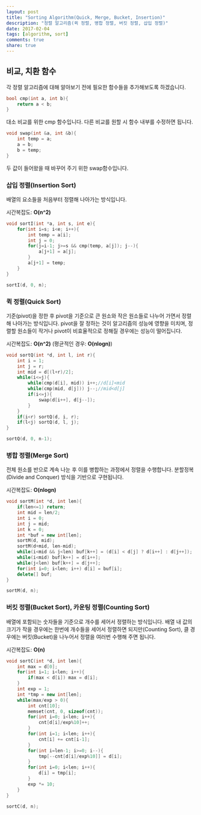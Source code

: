 ```yaml
---
layout: post
title: "Sorting Algorithm(Quick, Merge, Bucket, Insertion)"
description: "정렬 알고리즘(퀵 정렬, 병합 정렬, 버킷 정렬, 삽입 정렬)"
date: 2017-02-04
tags: [algorithm, sort]
comments: true
share: true
---
```


## 비교, 치환 함수
각 정렬 알고리즘에 대해 알아보기 전에 필요한 함수들을 추가해보도록 하겠습니다.

```cpp
bool cmp(int a, int b){
	return a < b;
}
```
대소 비교를 위한 cmp 함수입니다. 다른 비교를 원할 시 함수 내부를 수정하면 됩니다.


```cpp
void swap(int &a, int &b){
	int temp = a;
	a = b;
	b = temp;
}
```

두 값이 들어왔을 때 바꾸어 주기 위한 swap함수입니다.

### 삽입 정렬(Insertion Sort)
배열의 요소들을 처음부터 정렬해 나아가는 방식입니다. 

시간복잡도: __O(n^2)__

```cpp
void sortI(int *a, int s, int e){
	for(int i=s; i<e; i++){
		int temp = a[i];
		int j = 0;
		for(j=i-1; j>=s && cmp(temp, a[j]); j--){
			a[j+1] = a[j];
		}
		a[j+1] = temp;
	}
}
```

```cpp
sortI(d, 0, n);
```


### 퀵 정렬(Quick Sort)
기준(pivot)을 정한 후 pivot을 기준으로 큰 원소와 작은 원소들로 나누어 가면서 정렬해 나아가는 방식입니다. pivot을 잘 정하는 것이 알고리즘의 성능에 영향을 미치며, 정렬할 원소들이 작거나 pivot이 비효율적으로 정해질 경우에는 성능이 떨어집니다.

시간복잡도: __O(n^2)__ (평균적인 경우: __O(nlogn)__)

```cpp
void sortQ(int *d, int l, int r){
	int i = 1;
	int j = r;
	int mid = d[(l+r)/2];
	while(i<=j){
		while(cmp(d[i], mid)) i++;//d[i]<mid
		while(cmp(mid, d[j])) j--;//mid<d[j]
		if(i<=j){
			swap(d[i++], d[j--]);
		}
	}
	if(i<r) sortQ(d, i, r);
	if(l<j) sortQ(d, l, j);
}
```


```cpp
sortQ(d, 0, n-1);
```

### 병합 정렬(Merge Sort)
전체 원소를 반으로 계속 나눈 후 이를 병합하는 과정에서 정렬을 수행합니다. 분할정복(Divide and Conquer) 방식을 기반으로 구현됩니다.

시간복잡도: __O(nlogn)__

```cpp
void sortM(int *d, int len){
	if(len<=1) return;
	int mid = len/2;
	int i = 0;
	int j = mid;
	int k = 0;
	int *buf = new int[len];
	sortM(d, mid);
	sortM(d+mid, len-mid);
	while(i<mid && j<len) buf[k++] = (d[i] < d[j] ? d[i++] : d[j++]);
	while(i<mid) buf[k++] = d[i++];
	while(j<len) buf[k++] = d[j++];
	for(int i=0; i<len; i++) d[i] = buf[i];
	delete[] buf;
}
```


```cpp
sortM(d, n);
```

### 버킷 정렬(Bucket Sort), 카운팅 정렬(Counting Sort)
배열에 포함되는 숫자들을 기준으로 개수를 세어서 정렬하는 방식입니다. 배열 내 값의 크기가 작을 경우에는 한번에 개수들을 세어서 정렬하면 되지만(Counting Sort), 클 경우에는 버킷(Bucket)을 나누어서 정렬을 여러번 수행해 주면 됩니다. 

시간복잡도: __O(n)__

```cpp
void sortC(int *d, int len){
	int max = d[0];
	for(int i=1; i<len; i++){
		if(max < d[i]) max = d[i];
	}
	int exp = 1;
	int *tmp = new int[len];
	while(max/exp > 0){
		int cnt[10];
		memset(cnt, 0, sizeof(cnt));
		for(int i=0; i<len; i++){
			cnt[d[i]/exp%10]++;
		}
		for(int i=1; i<len; i++){
			cnt[i] += cnt[i-1];
		}
		for(int i=len-1; i>=0; i--){
			tmp[--cnt[d[i]/exp%10]] = d[i];
		}
		for(int i=0; i<len; i++){
			d[i] = tmp[i];
		}
		exp *= 10;
	}
}
```


```cpp
sortC(d, n);
```
